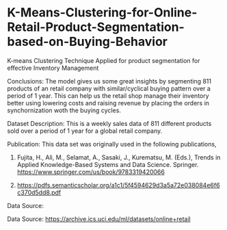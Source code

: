 # K-Means-Clustering-for-Online-Retail-Product-Segmentation-based-on-Buying-Behavior

K-means Clustering Technique Applied for product segmentation for effective Inventory Management

Conclusions: The model gives us some great insights by segmenting 811 products of an retail company with similar/cyclical buying pattern over a period of 1 year. This can help us the retail shop manage their inventory better using lowering costs and raising revenue by placing the orders in synchornization woth the buying cycles.

Dataset Description: This is a weekly sales data of 811 different products sold over a period of 1 year for a global retail company.

Publication: This data set was originally used in the following publications,

1. Fujita, H., Ali, M., Selamat, A., Sasaki, J., Kurematsu, M. (Eds.), Trends in Applied Knowledge-Based Systems and Data Science.
Springer. https://www.springer.com/us/book/9783319420066

2. https://pdfs.semanticscholar.org/a1c1/5f4594629d3a5a72e038084e6f6c370d5dd8.pdf

Data Source: 

Data Source: https://archive.ics.uci.edu/ml/datasets/online+retail
